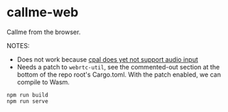 # callme-web

Callme from the browser.

NOTES:
* Does not work because [cpal does yet not support audio input](https://github.com/RustAudio/cpal/issues/813)
* Needs a patch to `webrtc-util`, see the commented-out section at the bottom of the repo root's Cargo.toml. With the patch enabled, we can compile to Wasm.

```
npm run build
npm run serve
```
